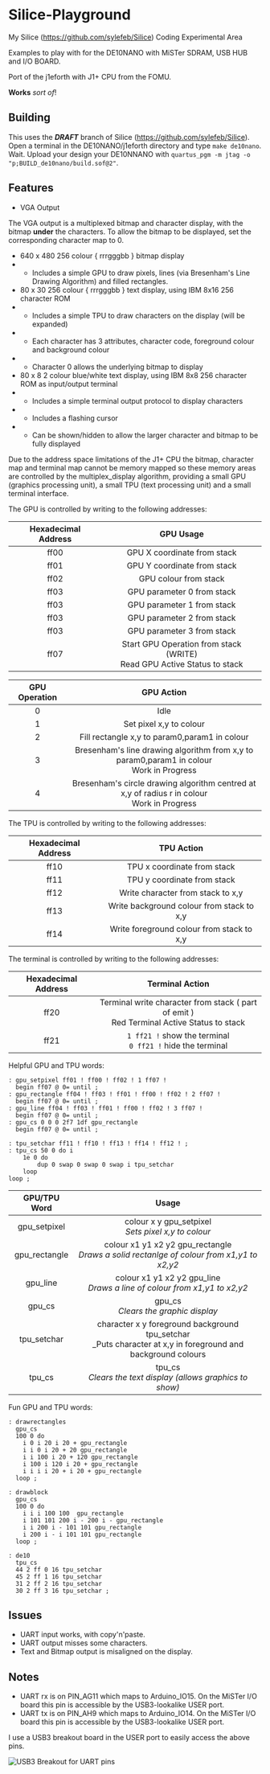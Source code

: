 # Silice-Playground
My Silice (https://github.com/sylefeb/Silice) Coding Experimental Area

Examples to play with for the DE10NANO with MiSTer SDRAM, USB HUB and I/O BOARD.

Port of the j1eforth with J1+ CPU from the FOMU.

__Works__ _sort of_!

## Building

This uses the _**DRAFT**_ branch of Silice (https://github.com/sylefeb/Silice). Open a terminal in the DE10NANO/j1eforth directory and type ```make de10nano```. Wait. Upload your design your DE10NNANO with ```quartus_pgm -m jtag -o "p;BUILD_de10nano/build.sof@2"```.

## Features

* VGA Output

The VGA output is a multiplexed bitmap and character display, with the bitmap __under__ the characters. To allow the bitmap to be displayed, set the corresponding character map to 0.

* 640 x 480 256 colour { rrrgggbb } bitmap display
* - Includes a simple GPU to draw pixels, lines (via Bresenham's Line Drawing Algorithm) and filled rectangles.
* 80 x 30 256 colour { rrrgggbb } text display, using IBM 8x16 256 character ROM
* - Includes a simple TPU to draw characters on the display (will be expanded)
* - Each character has 3 attributes, character code, foreground colour and background colour
* - Character 0 allows the underlying bitmap to display
* 80 x 8 2 colour blue/white text display, using IBM 8x8 256 character ROM as input/output terminal
* - Includes a simple terminal output protocol to display characters
* - Includes a flashing cursor
* - Can be shown/hidden to allow the larger character and bitmap to be fully displayed

Due to the address space limitations of the J1+ CPU the bitmap, character map and terminal map cannot be memory mapped so these memory areas are controlled by the multiplex_display algorithm, providing a small GPU (graphics processing unit), a small TPU (text processing unit) and a small terminal interface. 

The GPU is controlled by writing to the following addresses:

Hexadecimal Address | GPU Usage
:----: | :----:
ff00 | GPU X coordinate from stack
ff01 | GPU Y coordinate from stack
ff02 | GPU colour from stack
ff03 | GPU parameter 0 from stack
ff03 | GPU parameter 1 from stack
ff03 | GPU parameter 2 from stack
ff03 | GPU parameter 3 from stack
ff07 | Start GPU Operation from stack (WRITE)<br>Read GPU Active Status to stack

GPU Operation | GPU Action
:-----: | :-----:
0 | Idle
1 | Set pixel x,y to colour
2 | Fill rectangle x,y to param0,param1 in colour
3 | Bresenham's line drawing algorithm from x,y to param0,param1 in colour<br>Work in Progress
4 | Bresenham's circle drawing algorithm centred at x,y of radius r in colour<br>Work in Progress

The TPU is controlled by writing to the following addresses:

Hexadecimal Address | TPU Action
:----: | :----:
ff10 | TPU x coordinate from stack
ff11 | TPU y coordinate from stack
ff12 | Write character from stack to x,y
ff13 | Write background colour from stack to x,y
ff14 | Write foreground colour from stack to x,y

The terminal is controlled by writing to the following addresses:

Hexadecimal Address | Terminal Action
:----: | :----:
ff20 | Terminal write character from stack ( part of emit )<br>Red Terminal Active Status to stack
ff21 | ```1 ff21 !``` show the terminal<br>```0 ff21 !``` hide the terminal

Helpful GPU and TPU words:

```
: gpu_setpixel ff01 ! ff00 ! ff02 ! 1 ff07 ! 
  begin ff07 @ 0= until ;
: gpu_rectangle ff04 ! ff03 ! ff01 ! ff00 ! ff02 ! 2 ff07 !
  begin ff07 @ 0= until ;
: gpu_line ff04 ! ff03 ! ff01 ! ff00 ! ff02 ! 3 ff07 !
  begin ff07 @ 0= until ;
: gpu_cs 0 0 0 2f7 1df gpu_rectangle
  begin ff07 @ 0= until ;

: tpu_setchar ff11 ! ff10 ! ff13 ! ff14 ! ff12 ! ;
: tpu_cs 50 0 do i
    1e 0 do
        dup 0 swap 0 swap 0 swap i tpu_setchar
    loop
loop ;
```
GPU/TPU Word | Usage
:-----: | :-----:
gpu_setpixel | colour x y gpu_setpixel<br>_Sets pixel x,y to colour_
gpu_rectangle | colour x1 y1 x2 y2 gpu_rectangle<br>_Draws a solid rectanlge of colour from x1,y1 to x2,y2_
gpu_line | colour x1 y1 x2 y2 gpu_line<br>_Draws a line of colour from x1,y1 to x2,y2_
gpu_cs | gpu_cs<br>_Clears the graphic display_
tpu_setchar | character x y foreground background tpu_setchar<br>_Puts character at x,y in foreground and background colours
tpu_cs | tpu_cs<br>_Clears the text display (allows graphics to show)_

Fun GPU and TPU words:

```
: drawrectangles
  gpu_cs
  100 0 do
    i 0 i 20 i 20 + gpu_rectangle
    i i 0 i 20 + 20 gpu_rectangle
    i i 100 i 20 + 120 gpu_rectangle
    i 100 i 120 i 20 + gpu_rectangle
    i i i i 20 + i 20 + gpu_rectangle
  loop ;

: drawblock
  gpu_cs
  100 0 do
    i i i 100 100  gpu_rectangle
    i 101 101 200 i - 200 i - gpu_rectangle
    i i 200 i - 101 101 gpu_rectangle
    i 200 i - i 101 101 gpu_rectangle
  loop ;
  
: de10
  tpu_cs
  44 2 ff 0 16 tpu_setchar
  45 2 ff 1 16 tpu_setchar
  31 2 ff 2 16 tpu_setchar
  30 2 ff 3 16 tpu_setchar ;

```

## Issues

* UART input works, with copy'n'paste.
* UART output misses some characters.
* Text and Bitmap output is misaligned on the display.

## Notes

* UART rx is on PIN_AG11 which maps to Arduino_IO15. On the MiSTer I/O board this pin is accessible by the USB3-lookalike USER port.
* UART tx is on PIN_AH9 which maps to Arduino_IO14. On the MiSTer I/O board this pin is accessible by the USB3-lookalike USER port.

I use a USB3 breakout board in the USER port to easily access the above pins.

![USB3 Breakout for UART pins](DE10NANO-USERPORT.jpg)
